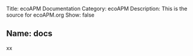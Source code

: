 ﻿Title: ecoAPM Documentation
Category: ecoAPM
Description: This is the source for ecoAPM.org
Show: false

Name: docs
---

xx